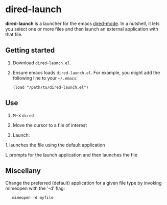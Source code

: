# dired-launch

**dired-launch** is a launcher for the emacs [dired-mode](https://www.emacswiki.org/emacs/DiredMode). In a nutshell, it lets you select one or more files and then launch an external application with that file.

## Getting started

1. Download `dired-launch.el`.

2. Ensure emacs loads `dired-launch.el`. For example, you might add the following line to your `~/.emacs`:

   `(load "/path/to/dired-launch.el")`

## Use

1. <kbd>M-x</kbd> `dired`

2. Move the cursor to a file of interest

3. Launch:

<kbd>l</kbd> launches the file using the default application

<kbd>L</kbd> prompts for the launch application and then launches the file

## Miscellany

Change the preferred (default) application for a given file type by invoking mimeopen with the '-d' flag:

       mimeopen -d myfile
